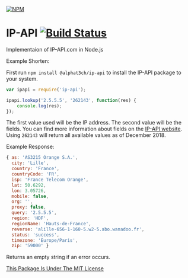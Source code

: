 [![NPM](https://nodei.co/npm/@alphat3ch/ip-api.png?downloads=true&stars=true)](https://npmjs.com/package/@alphat3ch/ip-api/)

# IP-API [![Build Status](https://travis-ci.org/JeffResc/IP-API-Node.js.svg?branch=master)](https://travis-ci.org/JeffResc/IP-API-Node.js)
Implementaion of IP-API.com in Node.js

Example Shorten:

First run ```npm install @alphat3ch/ip-api``` to install the IP-API package to your system.

```javascript
var ipapi = require('ip-api');

ipapi.lookup('2.5.5.5', '262143', function(res) {
	console.log(res);
});
```

The first value used will be the IP address. The second value will be the fields. You can find more information about fields on the [IP-API website](http://ip-api.com/docs/api:json#generatedData). Using `262143` will return all available values as of December 2018.

Example Response:
```javascript
{ as: 'AS3215 Orange S.A.',
  city: 'Lille',
  country: 'France',
  countryCode: 'FR',
  isp: 'France Telecom Orange',
  lat: 50.6292,
  lon: 3.05726,
  mobile: false,
  org: '',
  proxy: false,
  query: '2.5.5.5',
  region: 'HDF',
  regionName: 'Hauts-de-France',
  reverse: 'alille-656-1-160-5.w2-5.abo.wanadoo.fr',
  status: 'success',
  timezone: 'Europe/Paris',
  zip: '59000' }
```

Returns an empty string if an error occurs.

[This Package Is Under The MIT License](https://raw.githubusercontent.com/JeffResc/IP-API-Node/master/LICENSE.txt)